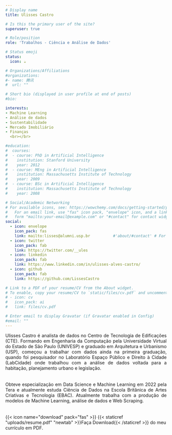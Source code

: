 ```yaml
---
# Display name
title: Ulisses Castro

# Is this the primary user of the site?
superuser: true

# Role/position
role: 'Trabalhos - Ciência e Análise de Dados'

# Status emoji
status:
  icon: ☕️

# Organizations/Affiliations
#organizations:
#- name: 腾讯
#  url: ""

# Short bio (displayed in user profile at end of posts)
#bio: 

interests:
- Machine Learning
- Análise de dados
- Sustentabilidade
- Mercado Imobiliário
- Finanças
  <br></br>

#education:
#  courses:
#  - course: PhD in Artificial Intelligence
#    institution: Stanford University
#    year: 2012
#  - course: MEng in Artificial Intelligence
#    institution: Massachusetts Institute of Technology
#    year: 2009
#  - course: BSc in Artificial Intelligence
#    institution: Massachusetts Institute of Technology
#    year: 2008

# Social/Academic Networking
# For available icons, see: https://wowchemy.com/docs/getting-started/page-builder/#icons
#   For an email link, use "fas" icon pack, "envelope" icon, and a link in the
#   form "mailto:your-email@example.com" or "#contact" for contact widget.
social:
  - icon: envelope
    icon_pack: fas
    link: mailto:lisses@alumni.usp.br          #'about/#contact' # For a direct email link, use "mailto:test@example.org".
  - icon: twitter
    icon_pack: fab
    link: https://twitter.com/__ules
  - icon: linkedin
    icon_pack: fab
    link: https://www.linkedin.com/in/ulisses-alves-castro/
  - icon: github
    icon_pack: fab
    link: https://github.com/LissesCastro

# Link to a PDF of your resume/CV from the About widget.
# To enable, copy your resume/CV to `static/files/cv.pdf` and uncomment the lines below.
# - icon: cv
#   icon_pack: ai
#   link: files/cv.pdf

# Enter email to display Gravatar (if Gravatar enabled in Config)
#email: ""
---
```


<div style="text-align: justify">Ulisses Castro é analista de dados no Centro de Tecnologia de Edificações (CTE). Formando em Engenharia da Computação 
pela Universidade Virtual do Estado de São Paulo (UNIVESP) e graduado em Arquitetura e Urbanismo (USP), começou
a trabalhar com dados ainda na primeira graduação, quando foi pesquisador no Laboratório Espaço Público e Direito à Cidade (LabCidade) onde trabalhou
com a análise de dados voltada para a habitação, planejamento urbano e legislação.</div>
<br/><br/>
<div style="text-align: justify">Obteve especialização em Data Science e Machine Learning em 2022 pela Tera e atualmente estuda Ciência de Dados na Escola Britânica de Artes Criativas e Tecnologia (EBAC). Atualmente trabalha com a produção
de modelos de Machine Learning, análise de dados e Web Scraping. </div>
<br/><br/>
{{< icon name="download" pack="fas" >}} {{< staticref "uploads/resume.pdf" "newtab" >}}Faça Download{{< /staticref >}} do meu currículo em PDF.
<br/><br/>
